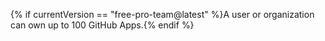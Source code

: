 {% if currentVersion == "free-pro-team@latest" %}A user or organization can own up to 100 GitHub Apps.{% endif %}
